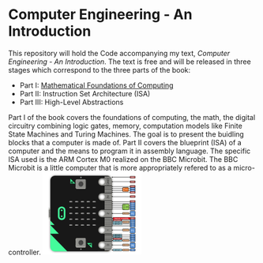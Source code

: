 # Computer Engineering - An Introduction
This repository will hold the Code accompanying my text, _Computer Engineering - An Introduction_. The text is free and will be released in three stages which correspond to the three parts of the book:
* Part I:  [Mathematical Foundations of Computing](https://drive.google.com/file/d/1bx0hrVCwrIqkuPFILVPWYCFzuypxcZ0b/view?usp=sharing)
* Part II: Instruction Set Architecture (ISA)
* Part III: High-Level Abstractions

Part I of the book covers the foundations of computing, the math, the digital circuitry combining logic gates, memory, computation models like Finite State Machines and Turing Machines. The goal is to present the buidling blocks that a computer is made of. Part II covers the blueprint (ISA) of a computer and the means to program it in assembly language. The specific ISA used is the ARM Cortex M0 realized on the BBC Microbit. The BBC Microbit is a little computer that is more appropriately refered to as a micro-controller. 
<img src="https://github.com/igoeco/CEIntro/blob/master/images/Microbit-Pins.png" alt="BBC Microbit" style="width:200px;"/>


